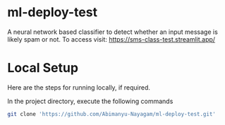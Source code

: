 # ml-deploy-test

A neural network based classifier to detect whether an input message is likely spam or not. To access visit: https://sms-class-test.streamlit.app/

# Local Setup

Here are the steps for running locally, if required.

In the project directory, execute the following commands

```bash
git clone 'https://github.com/Abimanyu-Nayagam/ml-deploy-test.git'
```